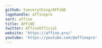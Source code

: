 ```yaml
---
github: toeverything/AFFiNE
logohandle: affinepro
sort: affine
title: AFFiNE
twitter: AffineOfficial
website: 'https://affine.pro/'
youtube: 'https://youtube.com/@affinepro'
---
```

